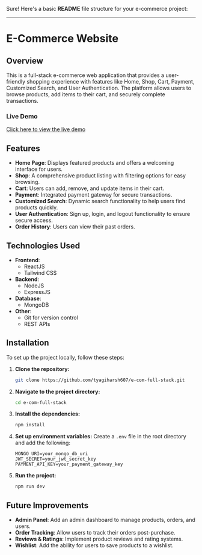 Sure! Here's a basic **README** file structure for your e-commerce project:

---

# E-Commerce Website

## Overview

This is a full-stack e-commerce web application that provides a user-friendly shopping experience with features like Home, Shop, Cart, Payment, Customized Search, and User Authentication. The platform allows users to browse products, add items to their cart, and securely complete transactions.

### Live Demo

[Click here to view the live demo](https://e-com-hk31.onrender.com/)

## Features

- **Home Page**: Displays featured products and offers a welcoming interface for users.
- **Shop**: A comprehensive product listing with filtering options for easy browsing.
- **Cart**: Users can add, remove, and update items in their cart.
- **Payment**: Integrated payment gateway for secure transactions.
- **Customized Search**: Dynamic search functionality to help users find products quickly.
- **User Authentication**: Sign up, login, and logout functionality to ensure secure access.
- **Order History**: Users can view their past orders.

## Technologies Used

- **Frontend**: 
  - ReactJS
  - Tailwind CSS
- **Backend**: 
  - NodeJS
  - ExpressJS
- **Database**: 
  - MongoDB
- **Other**: 
  - Git for version control
  - REST APIs

## Installation

To set up the project locally, follow these steps:

1. **Clone the repository:**
   ```bash
   git clone https://github.com/tyagiharsh607/e-com-full-stack.git
   ```
2. **Navigate to the project directory:**
   ```bash
   cd e-com-full-stack
   ```
3. **Install the dependencies:**
   ```bash
   npm install
   ```

4. **Set up environment variables:**
   Create a `.env` file in the root directory and add the following:
   ```
   MONGO_URI=your_mongo_db_uri
   JWT_SECRET=your_jwt_secret_key
   PAYMENT_API_KEY=your_payment_gateway_key
   ```

5. **Run the project:**
   ```bash
   npm run dev
   ```


## Future Improvements

- **Admin Panel**: Add an admin dashboard to manage products, orders, and users.
- **Order Tracking**: Allow users to track their orders post-purchase.
- **Reviews & Ratings**: Implement product reviews and rating systems.
- **Wishlist**: Add the ability for users to save products to a wishlist.
